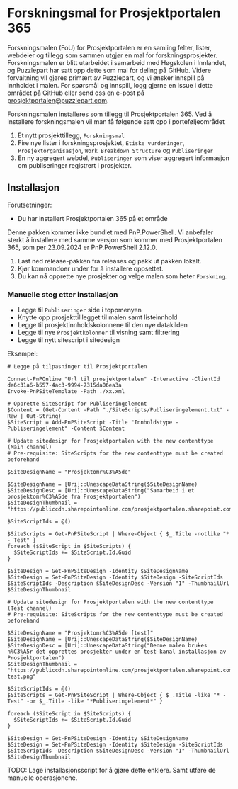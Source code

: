 # Forskningsmal for Prosjektportalen 365

Forskningsmalen (FoU) for Prosjektportalen er en samling felter, lister, webdeler og tillegg som sammen utgjør en mal for forskningsprosjekter. Forskningsmalen er blitt utarbeidet i samarbeid med Høgskolen i Innlandet, og Puzzlepart har satt opp dette som mal for deling på GitHub. Videre forvaltning vil gjøres primært av Puzzlepart, og vi ønsker innspill på innholdet i malen. For spørsmål og innspill, logg gjerne en issue i dette området på GitHub eller send oss en e-post på <prosjektportalen@puzzlepart.com>.

Forskningsmalen installeres som tillegg til Prosjektportalen 365. Ved å installere forskningsmalen vil man få følgende satt opp i porteføljeområdet

1. Et nytt prosjekttillegg, `Forskningsmal`
2. Fire nye lister i forskningsprosjektet, `Etiske vurderinger`, `Prosjektorganisasjon`, `Work Breakdown Structure` og `Publiseringer`
3. En ny aggregert webdel, `Publiseringer` som viser aggregert informasjon om publiseringer registrert i prosjekter.

## Installasjon

Forutsetninger:

- Du har installert Prosjektportalen 365 på et område

Denne pakken kommer ikke bundlet med PnP.PowerShell. Vi anbefaler sterkt å installere med samme versjon som kommer med Prosjektportalen 365, som per 23.09.2024 er PnP.PowerShell 2.12.0.

1. Last ned release-pakken fra releases og pakk ut pakken lokalt.
2. Kjør kommandoer under for å installere oppsettet.
3. Du kan nå opprette nye prosjekter og velge malen som heter `Forskning`.

### Manuelle steg etter installasjon

- Legge til `Publiseringer` side i toppmenyen
- Knytte opp prosjekttilllegget til malen samt listeinnhold
- Legge til prosjektinnholdskolonnene til den nye datakilden
- Legge til nye `Prosjektkolonner` til visning samt filtrering
- Legge til nytt sitescript i sitedesign

Eksempel:

```pwsh
# Legge på tilpasninger til Prosjektportalen

Connect-PnPOnline "Url til prosjektportalen" -Interactive -ClientId da6c31a6-b557-4ac3-9994-7315da06ea3a
Invoke-PnPSiteTemplate -Path ./xx.xml
```

```pwsh
# Opprette SiteScript for Publiseringelement
$Content = (Get-Content -Path "./SiteScripts/Publiseringelement.txt" -Raw | Out-String)
$SiteScript = Add-PnPSiteScript -Title "Innholdstype - Publiseringelement" -Content $Content
```

```pwsh
# Update sitedesign for Prosjektportalen with the new contenttype (Main channel)
# Pre-requisite: SiteScripts for the new contenttype must be created beforehand

$SiteDesignName = "Prosjektomr%C3%A5de"

$SiteDesignName = [Uri]::UnescapeDataString($SiteDesignName)
$SiteDesignDesc = [Uri]::UnescapeDataString("Samarbeid i et prosjektomr%C3%A5de fra Prosjektportalen")
$SiteDesignThumbnail = "https://publiccdn.sharepointonline.com/prosjektportalen.sharepoint.com/sites/ppassets/Thumbnails/prosjektomrade.png"

$SiteScriptIds = @()

$SiteScripts = Get-PnPSiteScript | Where-Object { $_.Title -notlike "* - Test" }
foreach ($SiteScript in $SiteScripts) {
  $SiteScriptIds += $SiteScript.Id.Guid
}

$SiteDesign = Get-PnPSiteDesign -Identity $SiteDesignName
$SiteDesign = Set-PnPSiteDesign -Identity $SiteDesign -SiteScriptIds $SiteScriptIds -Description $SiteDesignDesc -Version "1" -ThumbnailUrl $SiteDesignThumbnail
```

```pwsh
# Update sitedesign for Prosjektportalen with the new contenttype (Test channel)
# Pre-requisite: SiteScripts for the new contenttype must be created beforehand

$SiteDesignName = "Prosjektomr%C3%A5de [test]"
$SiteDesignName = [Uri]::UnescapeDataString($SiteDesignName)
$SiteDesignDesc = [Uri]::UnescapeDataString("Denne malen brukes n%C3%A5r det opprettes prosjekter under en test-kanal installasjon av Prosjektportalen")
$SiteDesignThumbnail = "https://publiccdn.sharepointonline.com/prosjektportalen.sharepoint.com/sites/ppassets/Thumbnails/prosjektomrade-test.png"

$SiteScriptIds = @()
$SiteScripts = Get-PnPSiteScript | Where-Object { $_.Title -like "* - Test" -or $_.Title -like "*Publiseringelement*" }

foreach ($SiteScript in $SiteScripts) {
  $SiteScriptIds += $SiteScript.Id.Guid
}

$SiteDesign = Get-PnPSiteDesign -Identity $SiteDesignName
$SiteDesign = Set-PnPSiteDesign -Identity $SiteDesign -SiteScriptIds $SiteScriptIds -Description $SiteDesignDesc -Version "1" -ThumbnailUrl $SiteDesignThumbnail
```

TODO: Lage installasjonsscript for å gjøre dette enklere. Samt utføre de manuelle operasjonene.
